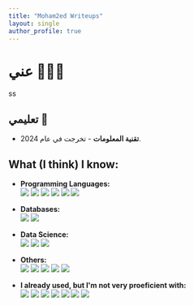 ```yaml
---
title: "Moham2ed Writeups"
layout: single
author_profile: true
---
```


# عني 🙋🏻‍♂️

ss

## تعليمي 📖

- **تقنية المعلومات** - تخرجت في عام 2024.

## What (I think) I know:

- **Programming Languages:** <br>
<img src="https://img.shields.io/badge/python-%2314354C.svg?&style=for-the-badge&logo=python&logoColor=white"/> <img src="https://img.shields.io/badge/c-%2300599C.svg?&style=for-the-badge&logo=c&logoColor=white"/> <img src="https://img.shields.io/badge/c++-%2300599C.svg?&style=for-the-badge&logo=c%2B%2B&ogoColor=white"/> <img src="https://img.shields.io/badge/java-%23ED8B00.svg?&style=for-the-badge&logo=java&logoColor=white"/> <img src="https://img.shields.io/badge/node.js-%2343853D.svg?&style=for-the-badge&logo=node.js&logoColor=white"/> <img src="https://img.shields.io/badge/typescript-%23007ACC.svg?&style=for-the-badge&logo=typescript&logoColor=white"/>

- **Databases:** <br>
<img src ="https://img.shields.io/badge/postgres-336791.svg?&style=for-the-badge&logo=postgresql&logoColor=white"/> <img src ="https://img.shields.io/badge/MongoDB-%234ea94b.svg?&style=for-the-badge&logo=mongodb&logoColor=white"/>

- **Data Science:** <br>
<img src="https://img.shields.io/badge/apache%20spark-E25A1C.svg?&style=for-the-badge&logo=Apache%20Spark&logoColor=white"> <img src="https://img.shields.io/badge/sklearn-F7931E.svg?&style=for-the-badge&logo=scikit-learn&logoColor=white"> <img src="https://img.shields.io/badge/pandas-%23150458.svg?&style=for-the-badge&logo=pandas&logoColor=white" />

- **Others:** <br>
<img src="https://img.shields.io/badge/linux-f8f8ff.svg?&style=for-the-badge&logo=linux&logoColor=black"> <img src="https://img.shields.io/badge/git-%23F05033.svg?&style=for-the-badge&logo=git&logoColor=white"/> <img src="https://img.shields.io/badge/docker-%230db7ed.svg?&style=for-the-badge&logo=docker&logoColor=white"/> <img src="https://img.shields.io/badge/Android-3DDC84?style=for-the-badge&logo=android&logoColor=white"/> <img src="https://img.shields.io/badge/express.js-%23404d59.svg?&style=for-the-badge"/>

- **I already used, but I'm not very proeficient with:** <br>
<img src="https://img.shields.io/badge/r-%23276DC3.svg?&style=for-the-badge&logo=r&logoColor=white"/> <img src="https://img.shields.io/badge/kotlin-%230095D5.svg?&style=for-the-badge&logo=kotlin&logoColor=white"/> <img src="https://img.shields.io/badge/scala-%23DC322F.svg?&style=for-the-badge&logo=scala&logoColor=white"/> <img src="https://img.shields.io/badge/html5-%23E34F26.svg?&style=for-the-badge&logo=html5&logoColor=white"/> <img src="https://img.shields.io/badge/css3-%231572B6.svg?&style=for-the-badge&logo=css3&logoColor=white"/> <img src="https://img.shields.io/badge/jQuery-0769AD?style=for-the-badge&logo=jquery&logoColor=white"/> <img src="https://img.shields.io/badge/AWS-%23FF9900.svg?&style=for-the-badge&logo=amazon-aws&logoColor=white"/>

